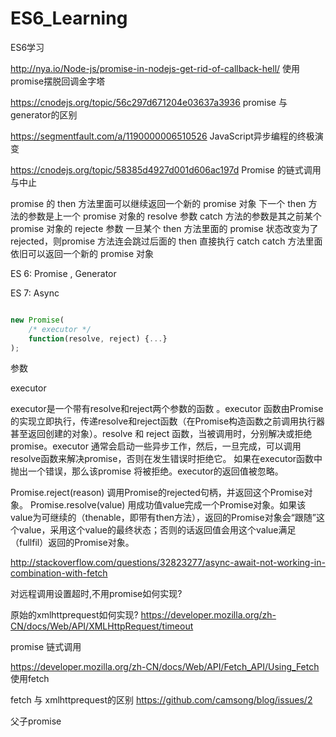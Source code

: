 # ES6_Learning
ES6学习

http://nya.io/Node-js/promise-in-nodejs-get-rid-of-callback-hell/ 使用promise摆脱回调金字塔

https://cnodejs.org/topic/56c297d671204e03637a3936  promise 与 generator的区别

https://segmentfault.com/a/1190000006510526 JavaScript异步编程的终极演变

https://cnodejs.org/topic/58385d4927d001d606ac197d Promise 的链式调用与中止

promise 的 then 方法里面可以继续返回一个新的 promise 对象
下一个 then 方法的参数是上一个 promise 对象的 resolve 参数
catch 方法的参数是其之前某个 promise 对象的 rejecte 参数
一旦某个 then 方法里面的 promise 状态改变为了 rejected，则promise 方法连会跳过后面的 then 直接执行 catch
catch 方法里面依旧可以返回一个新的 promise 对象

ES 6: Promise , Generator

ES 7: Async

```javascript

new Promise(
    /* executor */
    function(resolve, reject) {...}
);

```

参数

executor

executor是一个带有resolve和reject两个参数的函数 。executor 函数由Promise的实现立即执行，传递resolve和reject函数（在Promise构造函数之前调用执行器甚至返回创建的对象）。resolve 和 reject 函数，当被调用时，分别解决或拒绝 promise。executor 通常会启动一些异步工作，然后，一旦完成，可以调用resolve函数来解决promise，否则在发生错误时拒绝它。
如果在executor函数中抛出一个错误，那么该promise 将被拒绝。executor的返回值被忽略。



Promise.reject(reason)
调用Promise的rejected句柄，并返回这个Promise对象。
Promise.resolve(value)
用成功值value完成一个Promise对象。如果该value为可继续的（thenable，即带有then方法），返回的Promise对象会“跟随”这个value，采用这个value的最终状态；否则的话返回值会用这个value满足（fullfil）返回的Promise对象。


http://stackoverflow.com/questions/32823277/async-await-not-working-in-combination-with-fetch

对远程调用设置超时,不用promise如何实现?

原始的xmlhttprequest如何实现? https://developer.mozilla.org/zh-CN/docs/Web/API/XMLHttpRequest/timeout


promise 链式调用

https://developer.mozilla.org/zh-CN/docs/Web/API/Fetch_API/Using_Fetch 使用fetch

fetch 与 xmlhttprequest的区别  https://github.com/camsong/blog/issues/2

父子promise